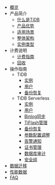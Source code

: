 
* [概览](/tidb/README)
* 产品简介
    * [什么是TiDB](/tidb/introduction/concept)
    * [产品优势](/tidb/introduction/advantages)
    * [适用场景](/tidb/introduction/applications)
    * [整体架构](/tidb/introduction/architecture)
    * [实例类型](/tidb/introduction/instancetype)
* 计费说明 
    * [计费指南](/tidb/fee/price)
    * [回收](/tidb/fee/recycle)
* 操作指南
    * TiDB
        * [实例](/tidb/guide/utidb_instance)
        * [用户](/tidb/guide/utidb_user)
        * [备份恢复](/tidb/guide/utidb_backup)
    * TiDB Serverless
        * [实例](/tidb/guide/instance)
        * [用户](/tidb/guide/user)
        * [Binlog同步](/tidb/guide/binlog)
        * [TiFlash管理](/tidb/guide/tiflash)
        * [备份恢复](/tidb/guide/backup)
        * [参数配置调整](/tidb/guide/configure)
        * [告警通知](/tidb/guide/monitor)
        * [证书管理](/tidb/guide/ssl)
        * [数据库审计](/tidb/guide/audit)
        * [安全组](/tidb/guide/secgroup)
* [数据迁移](/tidb/migration)  
* [性能数据](/tidb/capacity)     
* [FAQ](/tidb/faq)


    





